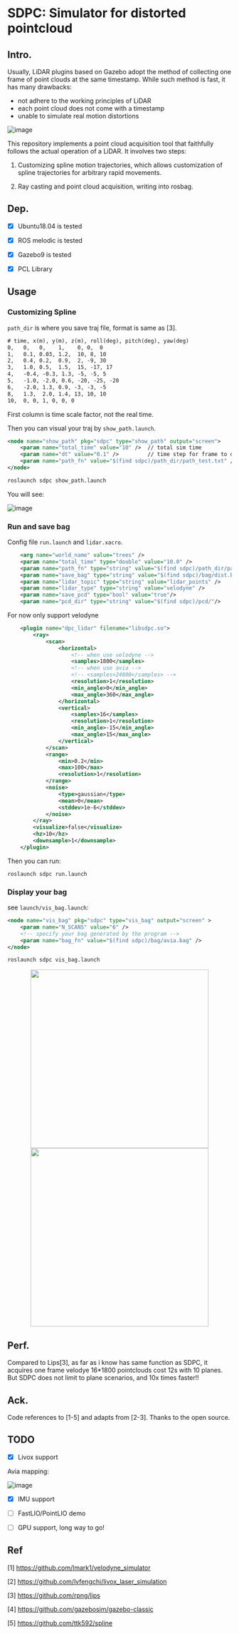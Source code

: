 # SDPC: Simulator for distorted pointcloud

## Intro.

Usually, LiDAR plugins based on Gazebo adopt the method of collecting one frame of  point clouds at the same timestamp. While such method is fast, it has many drawbacks:

* not adhere to the working principles of LiDAR
* each point cloud does not come with a timestamp
* unable to simulate real motion distortions

![image](doc/mapping.png)

This repository implements a point cloud acquisition tool that faithfully follows the actual operation of a LiDAR. It involves two steps: 

1. Customizing spline motion trajectories, which allows customization of spline trajectories for arbitrary rapid movements. 

2. Ray casting and point cloud acquisition, writing into rosbag.

## Dep.

- [x] Ubuntu18.04 is tested
- [x] ROS melodic is tested 
- [x] Gazebo9 is tested
- [x] PCL Library


## Usage

### Customizing Spline

`path_dir` is where you save traj file, format is same as [3].
```txt
# time, x(m), y(m), z(m), roll(deg), pitch(deg), yaw(deg)
0,   0,   0,    1,    0, 0,  0
1,   0.1, 0.03, 1.2,  10, 8, 10
2,   0.4, 0.2,  0.9,  2, -9, 30
3,   1.0, 0.5,  1.5,  15, -17, 17
4,   -0.4, -0.3, 1.3, -5, -5, 5
5,   -1.0, -2.0, 0.6, -20, -25, -20
6,   -2.0, 1.3, 0.9, -3, -3, -5
8,   1.3,  2.0, 1.4, 13, 10, 10
10,  0, 0, 1, 0, 0, 0
```
First column is time scale factor, not the real time.

Then you can visual your traj by `show_path.launch`.
```xml
<node name="show_path" pkg="sdpc" type="show_path" output="screen">
    <param name="total_time" value="10" />  // total sim time
    <param name="dt" value="0.1" />         // time step for frame to draw
    <param name="path_fn" value="$(find sdpc)/path_dir/path_test.txt" />    // spline knots file
</node>
```

```bash
roslaunch sdpc show_path.launch
```

You will see:

![image](doc/traj.png)


### Run and save bag

Config file `run.launch` and `lidar.xacro`.
```xml
    <arg name="world_name" value="trees" />
    <param name="total_time" type="double" value="10.0" />
    <param name="path_fn" type="string" value="$(find sdpc)/path_dir/path_test.txt" />
    <param name="save_bag" type="string" value="$(find sdpc)/bag/dist.bag" />    
    <param name="lidar_topic" type="string" value="lidar_points" />
    <param name="lidar_type" type="string" value="velodyne" />
    <param name="save_pcd" type="bool" value="true"/>
    <param name="pcd_dir" type="string" value="$(find sdpc)/pcd/"/>
```

For now only support velodyne
```xml
    <plugin name="dpc_lidar" filename="libsdpc.so">
        <ray>
            <scan>
                <horizontal>
                    <!-- when use velodyne -->
                    <samples>1800</samples>
                    <!-- when use avia -->
                    <!-- <samples>24000</samples> -->
                    <resolution>1</resolution>
                    <min_angle>0</min_angle>
                    <max_angle>360</max_angle>
                </horizontal>
                <vertical>
                    <samples>16</samples>
                    <resolution>1</resolution>
                    <min_angle>-15</min_angle>
                    <max_angle>15</max_angle>
                </vertical>
            </scan>
            <range>
                <min>0.2</min>
                <max>100</max>
                <resolution>1</resolution>
            </range>
            <noise>
                <type>gaussian</type>
                <mean>0</mean>
                <stddev>1e-6</stddev>
            </noise>
        </ray>
        <visualize>false</visualize>
        <hz>10</hz>
        <downsample>1</downsample>
    </plugin>

```

Then you can run:
```
roslaunch sdpc run.launch
```

### Display your bag

see `launch/vis_bag.launch`:
```xml
<node name="vis_bag" pkg="sdpc" type="vis_bag" output="screen" >
    <param name="N_SCANS" value="6" />
    <!-- specify your bag generated by the program -->
    <param name="bag_fn" value="$(find sdpc)/bag/avia.bag" />
</node>
```

```bash
roslaunch sdpc vis_bag.launch
```

<center class="half">
    <img src="doc/dis_velo.png" width="400"/>
    <img src="doc/dis_avia.png" width="400"/>
</center>


## Perf.

Compared to Lips[3], as far as i know has same function as SDPC, it acquires one frame
velodye 16*1800 pointclouds cost 12s with 10 planes. But SDPC does not limit to plane
scenarios, and 10x times faster!!

## Ack.

Code references to [1-5] and adapts from [2-3]. Thanks to the open source.


## TODO

- [x] Livox support

Avia mapping:

![image](doc/avia_mapping.png)


- [x] IMU support
- [ ] FastLIO/PointLIO demo
- [ ] GPU support, long way to go!


## Ref

[1] https://github.com/lmark1/velodyne_simulator

[2] https://github.com/lvfengchi/livox_laser_simulation

[3] https://github.com/rpng/lips

[4] https://github.com/gazebosim/gazebo-classic

[5] https://github.com/ttk592/spline
